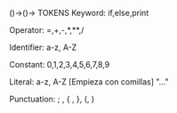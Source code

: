 ()->()->
TOKENS
Keyword: if,else,print

Operator: =,+,-,*,**,/

Identifier: a-z, A-Z

Constant: 0,1,2,3,4,5,6,7,8,9

Literal: a-z, A-Z [Empieza con comillas] "..."

Punctuation: ; , { , }, (, )
